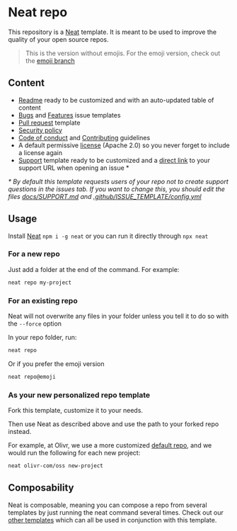 # Neat repo

This repository is a [Neat](https://github.com/olivr-com/neat) template. It is meant to be used to improve the quality of your open source repos.

> This is the version without emojis. For the emoji version, check out the [emoji branch](https://github.com/olivr-templates/neat-repo/tree/emoji)

## Content

- [Readme](README.tpl.md) ready to be customized and with an auto-updated table of content
- [Bugs](.github/ISSUE_TEMPLATE/Bug.md) and [Features](.github/ISSUE_TEMPLATE/Feature.md) issue templates
- [Pull request](.github/pull_request_template.md) template
- [Security policy](docs/SECURITY.md)
- [Code of conduct](docs/CODE_OF_CONDUCT.md) and [Contributing](docs/CONTRIBUTING.md) guidelines
- A default permissive [license](LICENSE) (Apache 2.0) so you never forget to include a license again
- [Support](docs/SUPPORT.md) template ready to be customized and a [direct link](.github/ISSUE_TEMPLATE/config.yml) to your support URL when opening an issue \*

_\* By default this template requests users of your repo not to create support questions in the issues tab. If you want to change this, you should edit the files [docs/SUPPORT.md](docs/SUPPORT.md) and [.github/ISSUE_TEMPLATE/config.yml](.github/ISSUE_TEMPLATE/config.yml)_

## Usage

Install [Neat](https://github.com/olivr-com/neat) `npm i -g neat` or you can run it directly through `npx neat`

### For a new repo

Just add a folder at the end of the command. For example:

```sh
neat repo my-project
```

### For an existing repo

Neat will not overwrite any files in your folder unless you tell it to do so with the `--force` option

In your repo folder, run:

```sh
neat repo
```

Or if you prefer the emoji version

```sh
neat repo@emoji
```

### As your new personalized repo template

Fork this template, customize it to your needs.

Then use Neat as described above and use the path to your forked repo instead.

For example, at Olivr, we use a more customized [default repo](https://github.com/olivr-com/oss), and we would run the following for each new project:

```sh
neat olivr-com/oss new-project
```

## Composability

Neat is composable, meaning you can compose a repo from several templates by just running the neat command several times.
Check out our [other templates](https://github.com/olivr-templates?q=neat) which can all be used in conjunction with this template.

